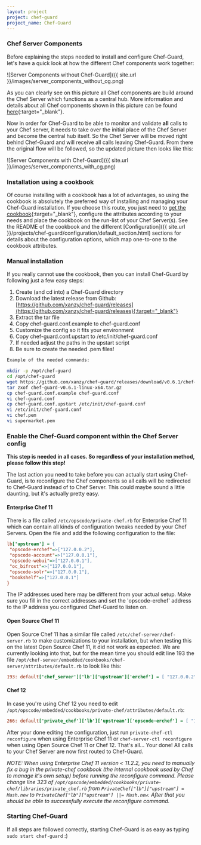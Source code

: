 ```yaml
---
layout: project
project: chef-guard
project_name: Chef-Guard
---
```


### Chef Server Components
Before explaining the steps needed to install and configure Chef-Guard, let's have a quick look at how the different Chef components work together:

![Server Components without Chef-Guard]({{ site.url }}/images/server_components_without_cg.png)

As you can clearly see on this picture all Chef components are build around the Chef Server which functions as a central hub. More information and details about all Chef components shown in this picture can be found [here](https://docs.chef.io/server_components.html){:target="_blank"}.

Now in order for Chef-Guard to be able to monitor and validate **all** calls to your Chef server, it needs to take over the initial place of the Chef Server and become the central hub itself. So the Chef Server will be moved right behind Chef-Guard and will receive all calls leaving Chef-Guard. From there the original flow will be followed, so the updated picture then looks like this:

![Server Components with Chef-Guard]({{ site.url }}/images/server_components_with_cg.png)

### Installation using a cookbook
Of course installing with a cookbook has a lot of advantages, so using the cookbook is absolutely the preferred way of installing and managing your Chef-Guard installation. If you choose this route, you just need to [get the cookbook](https://supermarket.chef.io/cookbooks/chef-guard){:target="_blank"}, configure the attributes according to your needs and place the cookbook on the run-list of your Chef Server(s). See the README of the cookbook and the different [Configuration]({{ site.url }}/projects/chef-guard/configuration/default_section.html) sections for details about the configuration options, which map one-to-one to the cookbook attributes.

### Manual installation
If you really cannot use the cookbook, then you can install Chef-Guard by following just a few easy steps:

1.  Create (and cd into) a Chef-Guard directory
2.  Download the latest release from Github: [https://github.com/xanzy/chef-guard/releases](https://github.com/xanzy/chef-guard/releases){:target="_blank"}
3.  Extract the tar file
4.  Copy chef-guard.conf.example to chef-guard.conf
5.  Customize the config so it fits your environment
6.  Copy chef-guard.conf.upstart to /etc/init/chef-guard.conf
7.  If needed adjust the paths in the upstart script
8.  Be sure to create the needed .pem files!

~~~ bash
Example of the needed commands:

mkdir -p /opt/chef-guard
cd /opt/chef-guard
wget https://github.com/xanzy/chef-guard/releases/download/v0.6.1/chef-guard-v0.6.1-linux-x64.tar.gz
tar zxof chef-guard-v0.6.1-linux-x64.tar.gz
cp chef-guard.conf.example chef-guard.conf
vi chef-guard.conf
cp chef-guard.conf.upstart /etc/init/chef-guard.conf
vi /etc/init/chef-guard.conf
vi chef.pem
vi supermarket.pem
~~~

### Enable the Chef-Guard component within the Chef Server config
**This step is needed in all cases. So regardless of your installation method, please follow this step!**

The last action you need to take before you can actually start using Chef-Guard, is to reconfigure the Chef components so all calls will be redirected to Chef-Guard instead of to Chef Server. This could maybe sound a little daunting, but it's actually pretty easy.

#### Enterprise Chef 11
There is a file called `/etc/opscode/private-chef.rb` for Enterprise Chef 11 which can contain all kinds of configuration tweaks needed by your Chef Servers. Open the file and add the following configuration to the file:

~~~ ini
lb['upstream'] = {
 "opscode-erchef"=>["127.0.0.2"],
 "opscode-account"=>["127.0.0.1"],
 "opscode-webui"=>["127.0.0.1"],
 "oc_bifrost"=>["127.0.0.1"],
 "opscode-solr"=>["127.0.0.1"],
 "bookshelf"=>["127.0.0.1"]
}
~~~

The IP addresses used here may be different from your actual setup. Make sure you fill in the correct addresses and set the 'opscode-erchef' address to the IP address you configured Chef-Guard to listen on.

#### Open Source Chef 11
Open Source Chef 11 has a similar file called `/etc/chef-server/chef-server.rb` to make customizations to your installation, but when testing this on the latest Open Source Chef 11, it did not work as expected. We are currently looking into that, but for the mean time you should edit line 193 the file `/opt/chef-server/embedded/cookbooks/chef-server/attributes/default.rb` to look like this:

~~~ ini
193: default['chef_server']['lb']['upstream']['erchef'] = [ "127.0.0.2" ]
~~~

#### Chef 12
In case you're using Chef 12 you need to edit `/opt/opscode/embedded/cookbooks/private-chef/attributes/default.rb`:

~~~ ini
266: default['private_chef']['lb']['upstream']['opscode-erchef'] = [ "127.0.0.2" ]
~~~

After your done editing the configuration, just run `private-chef-ctl reconfigure` when using Enterprise Chef 11 or `chef-server-ctl reconfigure` when using Open Source Chef 11 or Chef 12. That's all... Your done! All calls to your Chef Server are now first routed to Chef-Guard.

_NOTE: When using Enterprise Chef 11 version < 11.2.2, you need to manually fix a bug in the private-chef cookbook (the internal cookbook used by Chef to manage it's own setup) before running the reconfigure command. Please change line 323 of `/opt/opscode/embedded/cookbooks/private-chef/libraries/private_chef.rb` from `PrivateChef["lb"]["upstream"] = Mash.new` to `PrivateChef["lb"]["upstream"] ||= Mash.new`. After that you should be able to successfully execute the reconfigure command._

### Starting Chef-Guard
If all steps are followed correctly, starting Chef-Guard is as easy as typing `sudo start chef-guard` :)
